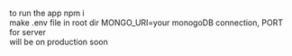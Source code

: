 to run the app npm i  
make .env file in root dir  MONGO_URI=your monogoDB connection, PORT for server  
will be on production soon 
